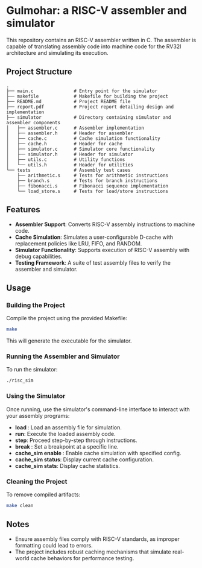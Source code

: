 # Gulmohar: a RISC-V assembler and simulator

This repository contains an RISC-V assembler written in C. The assembler is capable of translating assembly code into machine code for the RV32I architecture and simulating its execution.

## Project Structure

```plaintext
.
├── main.c               # Entry point for the simulator
├── makefile             # Makefile for building the project
├── README.md            # Project README file
├── report.pdf           # Project report detailing design and implementation
├── simulator            # Directory containing simulator and assembler components
│   ├── assembler.c      # Assembler implementation
│   ├── assembler.h      # Header for assembler
│   ├── cache.c          # Cache simulation functionality
│   ├── cache.h          # Header for cache
│   ├── simulator.c      # Simulator core functionality
│   ├── simulator.h      # Header for simulator
│   ├── utils.c          # Utility functions
│   └── utils.h          # Header for utilities
└── tests                # Assembly test cases
    ├── arithmetic.s     # Tests for arithmetic instructions
    ├── branch.s         # Tests for branch instructions
    ├── fibonacci.s      # Fibonacci sequence implementation
    └── load_store.s     # Tests for load/store instructions

```

## Features

-  **Assembler Support**: Converts RISC-V assembly instructions to machine code.
-  **Cache Simulation**: Simulates a user-configurable D-cache with replacement policies like LRU, FIFO, and RANDOM.
-  **Simulator Functionality**: Supports execution of RISC-V assembly with debug capabilities.
-  **Testing Framework**: A suite of test assembly files to verify the assembler and simulator.

## Usage

### Building the Project

Compile the project using the provided Makefile:

```bash
make
```

This will generate the executable for the simulator.

### Running the Assembler and Simulator

To run the simulator:

```bash
./risc_sim
```

### Using the Simulator

Once running, use the simulator's command-line interface to interact with your assembly programs:

-  **load <filename>**: Load an assembly file for simulation.
-  **run**: Execute the loaded assembly code.
-  **step**: Proceed step-by-step through instructions.
-  **break <line>**: Set a breakpoint at a specific line.
-  **cache_sim enable <filename>**: Enable cache simulation with specified config.
-  **cache_sim status**: Display current cache configuration.
-  **cache_sim stats**: Display cache statistics.

### Cleaning the Project

To remove compiled artifacts:

```bash
make clean
```

## Notes

-  Ensure assembly files comply with RISC-V standards, as improper formatting could lead to errors.
-  The project includes robust caching mechanisms that simulate real-world cache behaviors for performance testing.
